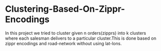 # Clustering-Based-On-Zippr-Encodings
In this project we tried to cluster given n orders(zipprs) into k clusters where each salesman delivers to a particular cluster.This is done based on zippr encodings and road-network without using lat-lons. 
